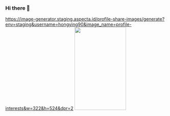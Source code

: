 ### Hi there 👋

<!--
**1624144457/1624144457** is a ✨ _special_ ✨ repository because its `README.md` (this file) appears on your GitHub profile.

Here are some ideas to get you started:

- 🔭 I’m currently working on ...
- 🌱 I’m currently learning ...
- 👯 I’m looking to collaborate on ...
- 🤔 I’m looking for help with ...
- 💬 Ask me about ...
- 📫 How to reach me: ...
- 😄 Pronouns: ...
- ⚡ Fun fact: ...
-->
https://image-generator.staging.aspecta.id/profile-share-images/generate?env=staging&username=hongying90&image_name=profile-interests&w=322&h=524&dpr=2
<a href="https://staging.aspecta.id/u/hongying90" target="_blank"><img src="https://image-generator.staging.aspecta.id/profile-share-images/generate?env=staging&username=hongying90&image_name=profile-interests&w=322&h=524&dpr=2" width="161" height="262" /></a>
